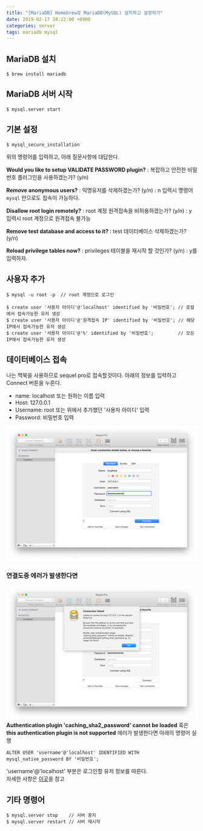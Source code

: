 ```yaml
---
title: "[MariaDB] Homebrew로 MariaDB(MySQL) 설치하고 설정하기"
date: 2019-02-17 18:22:00 +0900
categories: server
tags: mariadb mysql
---
```


## MariaDB 설치
```
$ brew install mariadb
```

## MariaDB 서버 시작
```
$ mysql.server start
```

## 기본 설정
```
$ mysql_secure_installation
```
위의 명령어를 입력하고, 아래 질문사항에 대답한다.  

**Would you like to setup VALIDATE PASSWORD plugin?**
 : 복잡하고 안전한 비밀번호 플러그인을 사용하겠는가? (y/n)

**Remove anonymous users?**
 : 익명유저를 삭제하겠는가? (y/n)
 : n 입력시 명령어 ``mysql`` 만으로도 접속이 가능하다.

**Disallow root login remotely?**
 : root 계정 원격접속을 비허용하겠는가? (y/n)
 : y 입력시 root 계정으로 원격접속 불가능

**Remove test database and access to it?**
 : test 데이터베이스 삭제하겠는가? (y/n)

**Reload privilege tables now?**
 : privileges 테이블을 재시작 할 것인가? (y/n)
 : y를 입력하자.


## 사용자 추가
```
$ mysql -u root -p  // root 계정으로 로그인

$ create user '사용자 아이디'@'localhost' identified by '비밀번호'; // 로컬에서 접속가능한 유저 생성
$ create user '사용자 아이디'@'원격접속 IP' identified by '비밀번호'; // 해당 IP에서 접속가능한 유저 생성
$ create user '사용자 아이디'@'%' identified by '비밀번호';         // 모든 IP에서 접속가능한 유저 생성
```


## 데이터베이스 접속
나는 맥북을 사용하므로 sequel pro로 접속할것이다. 아래의 정보를 입력하고 Connect 버튼을 누른다.
- name: localhost 또는 원하는 이름 입력
- Host: 127.0.0.1
- Username: root 또는 위에서 추가했던 '사용자 아이디' 입력
- Password: 비밀번호 입력

![이미지](/assets/images/posts/20190217_1.png)

### 연결도중 에러가 발생한다면
![이미지](/assets/images/posts/20190217_2.png)
**Authentication plugin 'caching_sha2_password' cannot be loaded** 혹은 <br> **this authentication plugin is not supported** 에러가 발생한다면 아래의 명령어 실행
```
ALTER USER 'username'@'localhost' IDENTIFIED WITH mysql_native_password BY '비밀번호';
```
'username'@'localhost' 부분은 로그인할 유저 정보를 따른다.  
자세한 사항은 [이곳](https://ondemand.tistory.com/246)을 참고

## 기타 명령어
```
$ mysql.server stop    // 서버 중지
$ mysql.server restart // 서버 재시작
```